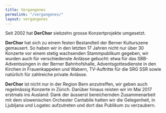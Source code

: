 ```yaml
---
title: Vergangenes
permalink: "/vergangenes/"
layout: vergangenes
---
```


Seit 2002 hat **DerChor** siebzehn grosse Konzertprojekte umgesetzt.

**DerChor** hat sich zu einem festen Bestandteil der Berner Kulturszene gemausert. So haben wir in den letzten 17 Jahren nicht nur über 30 Konzerte vor einem stetig wachsenden Stammpublikum gegeben, wir wurden auch für verschiedenste Anlässe gebucht: etwa für das SBB-Adventssingen in der Berner Bahnhofshalle, Adventsgottesdienste in den Kirchen in Frauenkappelen und Wabern, TV-Auftritte für die SRG SSR sowie natürlich für zahlreiche private Anlässe.  
  
**DerChor** ist nicht nur in der Region Bern anzutreffen, wir geben auch regelmässig Konzerte in Zürich. Darüber hinaus reisten wir im Mai 2017 erstmals ins Ausland: Dank der äusserst bereichernden Zusammenarbeit mit dem slowenischen Orchester Cantabile hatten wir die Gelegenheit, in Ljubljana und Logatec aufzutreten und dort das Publikum zu verzaubern.

